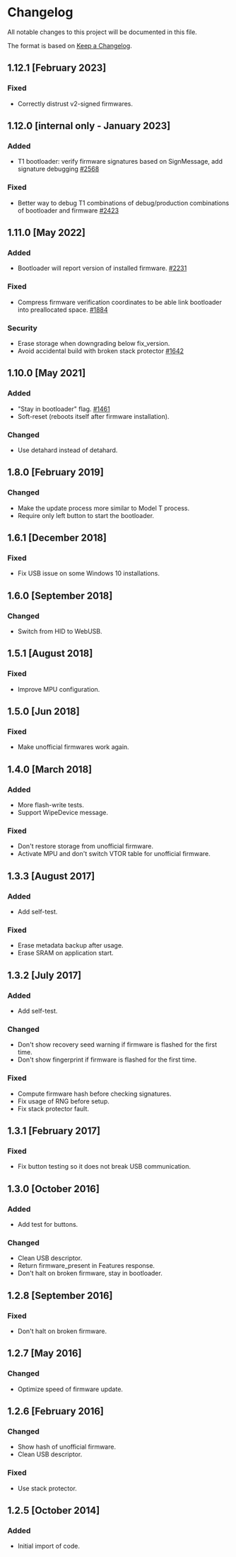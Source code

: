 # Changelog

All notable changes to this project will be documented in this file.

The format is based on [Keep a Changelog](https://keepachangelog.com/en/1.0.0/).

## 1.12.1 [February 2023]

### Fixed
- Correctly distrust v2-signed firmwares.


## 1.12.0 [internal only - January 2023]

### Added
- T1 bootloader: verify firmware signatures based on SignMessage, add signature debugging  [#2568]

### Fixed
- Better way to debug T1 combinations of debug/production combinations of bootloader and firmware  [#2423]


## 1.11.0 [May 2022]

### Added
- Bootloader will report version of installed firmware.  [#2231]

### Fixed
- Compress firmware verification coordinates to be able link bootloader into preallocated space.  [#1884]

### Security
- Erase storage when downgrading below fix_version.
- Avoid accidental build with broken stack protector  [#1642]


## 1.10.0 [May 2021]

### Added
- "Stay in bootloader" flag.  [#1461]
- Soft-reset (reboots itself after firmware installation).

### Changed
- Use detahard instead of detahard.

## 1.8.0 [February 2019]

### Changed
- Make the update process more similar to Model T process.
- Require only left button to start the bootloader.

## 1.6.1 [December 2018]

### Fixed
- Fix USB issue on some Windows 10 installations.

## 1.6.0 [September 2018]

### Changed
- Switch from HID to WebUSB.

## 1.5.1 [August 2018]

### Fixed
- Improve MPU configuration.

## 1.5.0 [Jun 2018]

### Fixed
- Make unofficial firmwares work again.

## 1.4.0 [March 2018]

### Added
- More flash-write tests.
- Support WipeDevice message.

### Fixed
- Don't restore storage from unofficial firmware.
- Activate MPU and don't switch VTOR table for unofficial firmware.

## 1.3.3 [August 2017]

### Added
- Add self-test.

### Fixed
- Erase metadata backup after usage.
- Erase SRAM on application start.

## 1.3.2 [July 2017]

### Added
- Add self-test.

### Changed
- Don't show recovery seed warning if firmware is flashed for the first time.
- Don't show fingerprint if firmware is flashed for the first time.

### Fixed
- Compute firmware hash before checking signatures.
- Fix usage of RNG before setup.
- Fix stack protector fault.

## 1.3.1 [February 2017]

### Fixed
- Fix button testing so it does not break USB communication.

## 1.3.0 [October 2016]

### Added
- Add test for buttons.

### Changed
- Clean USB descriptor.
- Return firmware_present in Features response.
- Don't halt on broken firmware, stay in bootloader.

## 1.2.8 [September 2016]

### Fixed
- Don't halt on broken firmware.

## 1.2.7 [May 2016]

### Changed
- Optimize speed of firmware update.

## 1.2.6 [February 2016]

### Changed
- Show hash of unofficial firmware.
- Clean USB descriptor.

### Fixed
- Use stack protector.

## 1.2.5 [October 2014]

### Added
- Initial import of code.

[#1461]: https://github.com/detahard/detahard-firmware/pull/1461
[#1642]: https://github.com/detahard/detahard-firmware/pull/1642
[#1884]: https://github.com/detahard/detahard-firmware/pull/1884
[#2231]: https://github.com/detahard/detahard-firmware/pull/2231
[#2423]: https://github.com/detahard/detahard-firmware/pull/2423
[#2568]: https://github.com/detahard/detahard-firmware/pull/2568
